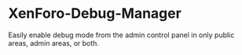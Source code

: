 # XenForo-Debug-Manager
Easily enable debug mode from the admin control panel in only public areas, admin areas, or both.
